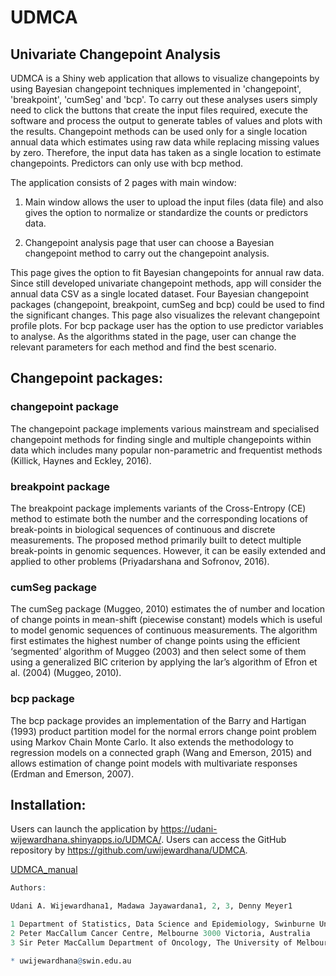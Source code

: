# UDMCA

## Univariate Changepoint Analysis

UDMCA is a Shiny web application that allows to visualize changepoints by using Bayesian changepoint techniques implemented in 'changepoint', 'breakpoint', 'cumSeg' and 'bcp'. To carry out these analyses users simply need to click the buttons that create the input files required, execute the software and process the output to generate tables of values and plots with the results. Changepoint methods can be used only for a single location annual data which estimates using raw data while replacing missing values by zero. Therefore, the input data has taken as a single location to estimate changepoints. Predictors can only use with bcp method.

The application consists of 2 pages with main window: 

1)	Main window allows the user to upload the input files (data file) and also gives the option to normalize or standardize the counts or predictors data. 

2)	Changepoint analysis page that user can choose a Bayesian changepoint method to carry out the changepoint analysis.

This page gives the option to fit Bayesian changepoints for annual raw data. Since still developed univariate changepoint methods, app will consider the annual data CSV as a single located dataset. Four Bayesian changepoint packages (changepoint, breakpoint, cumSeg and bcp) could be used to find the significant changes. This page also visualizes the relevant changepoint profile plots. For bcp package user has the option to use predictor variables to analyse. As the algorithms stated in the page, user can change the relevant parameters for each method and find the best scenario.

## Changepoint packages:

### changepoint package

The changepoint package implements various mainstream and specialised changepoint methods for finding single and multiple changepoints within data which includes many popular non-parametric and frequentist methods (Killick, Haynes and Eckley, 2016). 

### breakpoint package

The breakpoint package implements variants of the Cross-Entropy (CE) method to estimate both the number and the corresponding locations
of break-points in biological sequences of continuous and discrete measurements. The proposed method primarily built to detect multiple
break-points in genomic sequences. However, it can be easily extended and applied to other problems (Priyadarshana and Sofronov, 2016). 

### cumSeg package

The cumSeg package (Muggeo, 2010) estimates the of number and location of change points in mean-shift (piecewise constant) models which is useful to model genomic sequences of continuous measurements. The algorithm first estimates the highest number of change points using the efficient ‘segmented’ algorithm of Muggeo (2003) and then select some of them using a generalized BIC criterion by applying the lar’s algorithm of Efron et al. (2004) (Muggeo, 2010).

### bcp package

The bcp package provides an implementation of the Barry and Hartigan (1993) product partition model for the normal errors change point problem using Markov Chain Monte Carlo. It also extends the methodology to regression models on a connected graph (Wang and Emerson, 2015) and allows estimation of change point models with multivariate responses (Erdman and Emerson, 2007).

## Installation:

Users can launch the application by https://udani-wijewardhana.shinyapps.io/UDMCA/.
Users can access the GitHub repository by https://github.com/uwijewardhana/UDMCA.

[UDMCA_manual](https://github.com/uwijewardhana/UDMCA/files/UDMCA_manual.pdf)

```r
Authors:

Udani A. Wijewardhana1, Madawa Jayawardana1, 2, 3, Denny Meyer1

1 Department of Statistics, Data Science and Epidemiology, Swinburne University of Technology, Hawthorn, Victoria, Australia
2 Peter MacCallum Cancer Centre, Melbourne 3000 Victoria, Australia
3 Sir Peter MacCallum Department of Oncology, The University of Melbourne, Parkville 3010 Victoria, Australia

* uwijewardhana@swin.edu.au
```
